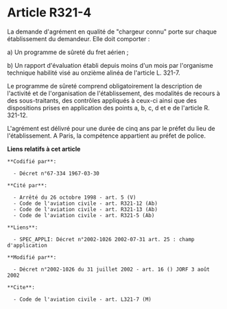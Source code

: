 # Article R321-4

La demande d'agrément en qualité de "chargeur connu" porte sur chaque établissement du demandeur. Elle doit comporter :

a) Un programme de sûreté du fret aérien ;

b) Un rapport d'évaluation établi depuis moins d'un mois par l'organisme technique habilité visé au onzième alinéa de
l'article L. 321-7.

Le programme de sûreté comprend obligatoirement la description de l'activité et de l'organisation de l'établissement, des
modalités de recours à des sous-traitants, des contrôles appliqués à ceux-ci ainsi que des dispositions prises en application
des points a, b, c, d et e de l'article R. 321-12.

L'agrément est délivré pour une durée de cinq ans par le préfet du lieu de l'établissement. A Paris, la compétence appartient
au préfet de police.

**Liens relatifs à cet article**

	**Codifié par**:

	  - Décret n°67-334 1967-03-30

	**Cité par**:

	  - Arrêté du 26 octobre 1998 - art. 5 (V)
	  - Code de l'aviation civile - art. R321-12 (Ab)
	  - Code de l'aviation civile - art. R321-13 (Ab)
	  - Code de l'aviation civile - art. R321-5 (Ab)

	**Liens**:

	  - SPEC_APPLI: Décret n°2002-1026 2002-07-31 art. 25 : champ d'application

	**Modifié par**:

	  - Décret n°2002-1026 du 31 juillet 2002 - art. 16 () JORF 3 août 2002

	**Cite**:

	  - Code de l'aviation civile - art. L321-7 (M)
